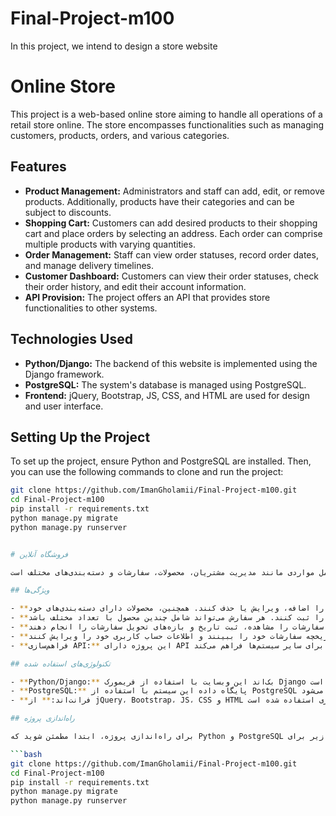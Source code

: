 # Final-Project-m100
In this project, we intend to design a store website

# Online Store

This project is a web-based online store aiming to handle all operations of a retail store online. The store encompasses functionalities such as managing customers, products, orders, and various categories.

## Features

- **Product Management:** Administrators and staff can add, edit, or remove products. Additionally, products have their categories and can be subject to discounts.
- **Shopping Cart:** Customers can add desired products to their shopping cart and place orders by selecting an address. Each order can comprise multiple products with varying quantities.
- **Order Management:** Staff can view order statuses, record order dates, and manage delivery timelines.
- **Customer Dashboard:** Customers can view their order statuses, check their order history, and edit their account information.
- **API Provision:** The project offers an API that provides store functionalities to other systems.

## Technologies Used

- **Python/Django:** The backend of this website is implemented using the Django framework.
- **PostgreSQL:** The system's database is managed using PostgreSQL.
- **Frontend:** jQuery, Bootstrap, JS, CSS, and HTML are used for design and user interface.

## Setting Up the Project

To set up the project, ensure Python and PostgreSQL are installed. Then, you can use the following commands to clone and run the project:

```bash
git clone https://github.com/ImanGholamii/Final-Project-m100.git
cd Final-Project-m100
pip install -r requirements.txt
python manage.py migrate
python manage.py runserver


# فروشگاه آنلاین

این پروژه یک وبسایت فروشگاهی است که قصد دارد تمامی عملیات یک فروشگاه را آنلاین انجام دهد. این فروشگاه شامل مواردی مانند مدیریت مشتریان، محصولات، سفارشات و دسته‌بندی‌های مختلف است.

## ویژگی‌ها

- **مدیریت محصولات:** مدیران و کارمندان می‌توانند محصولات را اضافه، ویرایش یا حذف کنند. همچنین، محصولات دارای دسته‌بندی‌های خود (Category) هستند و می‌توانند مشمول تخفیفات باشند.
- **سبد خرید:** مشتریان می‌توانند محصولات مورد نظر خود را به سبد خرید اضافه کرده و با انتخاب آدرس، سفارش خود را ثبت کنند. هر سفارش می‌تواند شامل چندین محصول با تعداد مختلف باشد.
- **مدیریت سفارشات:** کارمندان می‌توانند وضعیت سفارشات را مشاهده، ثبت تاریخ و بازه‌های تحویل سفارشات را انجام دهند.
- **پنل مشتریان:** مشتریان می‌توانند وضعیت سفارشات خود را مشاهده، تاریخچه سفارشات خود را ببینند و اطلاعات حساب کاربری خود را ویرایش کنند.
- **فراهم‌سازی API:** این پروژه دارای API است که امکانات فروشگاه را برای سایر سیستم‌ها فراهم می‌کند.

## تکنولوژی‌های استفاده شده

- **Python/Django:** بک‌اند این وبسایت با استفاده از فریمورک Django پیاده‌سازی شده است.
- **PostgreSQL:** پایگاه داده این سیستم با استفاده از PostgreSQL مدیریت می‌شود.
- **فرانت‌اند:** از jQuery، Bootstrap، JS، CSS و HTML برای طراحی و رابط کاربری استفاده شده است.

## راه‌اندازی پروژه

برای راه‌اندازی پروژه، ابتدا مطمئن شوید که Python و PostgreSQL نصب شده باشد. سپس می‌توانید از دستورات زیر برای Clone و راه‌اندازی پروژه استفاده کنید:

```bash
git clone https://github.com/ImanGholamii/Final-Project-m100.git
cd Final-Project-m100
pip install -r requirements.txt
python manage.py migrate
python manage.py runserver
